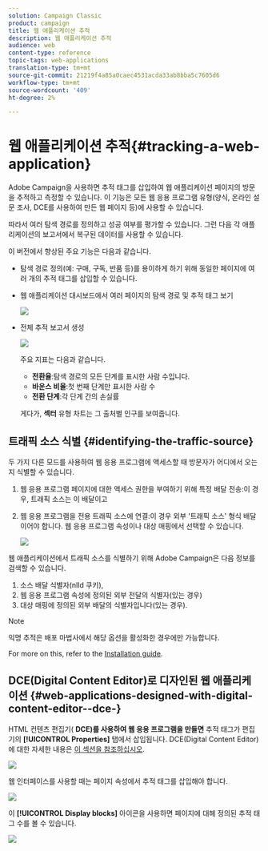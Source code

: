 ```yaml
---
solution: Campaign Classic
product: campaign
title: 웹 애플리케이션 추적
description: 웹 애플리케이션 추적
audience: web
content-type: reference
topic-tags: web-applications
translation-type: tm+mt
source-git-commit: 21219f4a85a0caec4531acda33ab8bba5c7605d6
workflow-type: tm+mt
source-wordcount: '409'
ht-degree: 2%

---
```



# 웹 애플리케이션 추적{#tracking-a-web-application}

Adobe Campaign을 사용하면 추적 태그를 삽입하여 웹 애플리케이션 페이지의 방문을 추적하고 측정할 수 있습니다. 이 기능은 모든 웹 응용 프로그램 유형(양식, 온라인 설문 조사, DCE를 사용하여 만든 웹 페이지 등)에 사용할 수 있습니다.

따라서 여러 탐색 경로를 정의하고 성공 여부를 평가할 수 있습니다. 그런 다음 각 애플리케이션의 보고서에서 복구된 데이터를 사용할 수 있습니다.

이 버전에서 향상된 주요 기능은 다음과 같습니다.

* 탐색 경로 정의(예: 구매, 구독, 반품 등)를 용이하게 하기 위해 동일한 페이지에 여러 개의 추적 태그를 삽입할 수 있습니다.
* 웹 애플리케이션 대시보드에서 여러 페이지의 탐색 경로 및 추적 태그 보기

   ![](assets/trackers_1.png)

* 전체 추적 보고서 생성

   ![](assets/trackers_5.png)

   주요 지표는 다음과 같습니다.

   * **전환율**:탐색 경로의 모든 단계를 표시한 사람 수입니다.
   * **바운스 비율**:첫 번째 단계만 표시한 사람 수
   * **전환 단계**:각 단계 간의 손실률

   게다가, **섹터** 유형 차트는 그 출처별 인구를 보여줍니다.

## 트래픽 소스 식별 {#identifying-the-traffic-source}

두 가지 다른 모드를 사용하여 웹 응용 프로그램에 액세스할 때 방문자가 어디에서 오는지 식별할 수 있습니다.

1. 웹 응용 프로그램 페이지에 대한 액세스 권한을 부여하기 위해 특정 배달 전송:이 경우, 트래픽 소스는 이 배달이고
1. 웹 응용 프로그램을 전용 트래픽 소스에 연결:이 경우 외부 &#39;트래픽 소스&#39; 형식 배달이어야 합니다. 웹 응용 프로그램 속성이나 대상 매핑에서 선택할 수 있습니다.

   ![](assets/trackers_6.png)

웹 애플리케이션에서 트래픽 소스를 식별하기 위해 Adobe Campaign은 다음 정보를 검색할 수 있습니다.

1. 소스 배달 식별자(nlId 쿠키),
1. 웹 응용 프로그램 속성에 정의된 외부 전달의 식별자(있는 경우)
1. 대상 매핑에 정의된 외부 배달의 식별자입니다(있는 경우).

>[!NOTE]
>
>익명 추적은 배포 마법사에서 해당 옵션을 활성화한 경우에만 가능합니다.
>
>For more on this, refer to the [Installation guide](../../installation/using/deploying-an-instance.md).

## DCE(Digital Content Editor)로 디자인된 웹 애플리케이션 {#web-applications-designed-with-digital-content-editor--dce-}

HTML 컨텐츠 편집기( **DCE)를 사용하여 웹 응용 프로그램을 만들면** 추적 태그가 편집기의 **[!UICONTROL Properties]** 탭에서 삽입됩니다. DCE(Digital Content Editor)에 대한 자세한 내용은 [이 섹션을 참조하십시오](../../web/using/about-campaign-html-editor.md).

![](assets/trackers_2.png)

웹 인터페이스를 사용할 때는 페이지 속성에서 추적 태그를 삽입해야 합니다.

![](assets/trackers_3.png)

이 **[!UICONTROL Display blocks]** 아이콘을 사용하면 페이지에 대해 정의된 추적 태그 수를 볼 수 있습니다.

![](assets/trackers_4.png)

